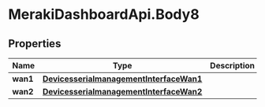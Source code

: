 # MerakiDashboardApi.Body8

## Properties
Name | Type | Description | Notes
------------ | ------------- | ------------- | -------------
**wan1** | [**DevicesserialmanagementInterfaceWan1**](DevicesserialmanagementInterfaceWan1.md) |  | [optional] 
**wan2** | [**DevicesserialmanagementInterfaceWan2**](DevicesserialmanagementInterfaceWan2.md) |  | [optional] 
